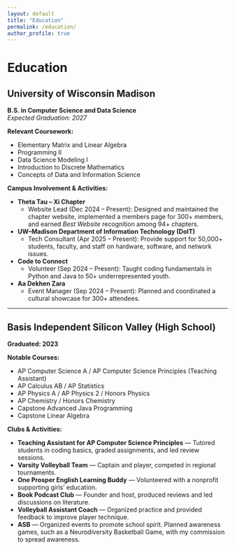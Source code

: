 ```yaml
---
layout: default
title: "Education"
permalink: /education/
author_profile: true
---
```


# Education

## University of Wisconsin Madison  
**B.S. in Computer Science and Data Science**  
*Expected Graduation: 2027*

**Relevant Coursework:**  
- Elementary Matrix and Linear Algebra  
- Programming II  
- Data Science Modeling I  
- Introduction to Discrete Mathematics  
- Concepts of Data and Information Science  

**Campus Involvement & Activities:**  
- **Theta Tau – Xi Chapter**  
  - Website Lead (Dec 2024 – Present): Designed and maintained the chapter website, implemented a members page for 300+ members, and earned *Best Website* recognition among 94+ chapters.  
- **UW–Madison Department of Information Technology (DoIT)**  
  - Tech Consultant (Apr 2025 – Present): Provide support for 50,000+ students, faculty, and staff on hardware, software, and network issues.  
- **Code to Connect**  
  - Volunteer (Sep 2024 – Present): Taught coding fundamentals in Python and Java to 50+ underrepresented youth.  
- **Aa Dekhen Zara**  
  - Event Manager (Sep 2024 – Present): Planned and coordinated a cultural showcase for 300+ attendees.  

---

## Basis Independent Silicon Valley (High School)  
**Graduated: 2023**

**Notable Courses:**  
- AP Computer Science A / AP Computer Science Principles (Teaching Assistant)  
- AP Calculus AB / AP Statistics  
- AP Physics A / AP Physics 2 / Honors Physics  
- AP Chemistry / Honors Chemistry  
- Capstone Advanced Java Programming  
- Capstone Linear Algebra  

**Clubs & Activities:**  
- **Teaching Assistant for AP Computer Science Principles** — Tutored students in coding basics, graded assignments, and led review sessions.  
- **Varsity Volleyball Team** — Captain and player, competed in regional tournaments.  
- **One Prosper English Learning Buddy** — Volunteered with a nonprofit supporting girls’ education.  
- **Book Podcast Club** — Founder and host, produced reviews and led discussions on literature.  
- **Volleyball Assistant Coach** — Organized practice and provided feedback to improve player technique.  
- **ASB** — Organized events to promote school spirit. Planned awareness games, such as a Neurodiversity Basketball Game, with my commission to spread awareness.  
